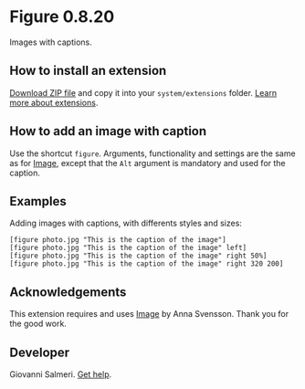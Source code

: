 # Figure 0.8.20

Images with captions.

<p align="SCREENSHOT.png?raw=true" alt="Screenshot"></p>

## How to install an extension

[Download ZIP file](https://github.com/GiovanniSalmeri/yellow-figure/archive/refs/heads/main.zip) and copy it into your `system/extensions` folder. [Learn more about extensions](https://github.com/annaesvensson/yellow-update).

## How to add an image with caption

Use the shortcut `figure`. Arguments, functionality and settings are the same as for [Image](https://github.com/annaesvensson/yellow-image), except that the `Alt` argument is mandatory and used for the caption.

## Examples

Adding images with captions, with differents styles and sizes:

    [figure photo.jpg "This is the caption of the image"]
    [figure photo.jpg "This is the caption of the image" left]
    [figure photo.jpg "This is the caption of the image" right 50%]
    [figure photo.jpg "This is the caption of the image" right 320 200]

## Acknowledgements

This extension requires and uses [Image](https://github.com/annaesvensson/yellow-image) by Anna Svensson. Thank you for the good work.

## Developer

Giovanni Salmeri. [Get help](https://datenstrom.se/yellow/help/).
